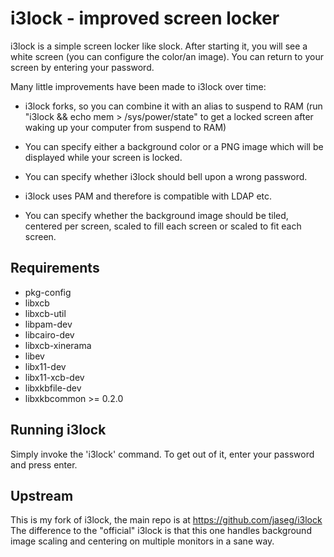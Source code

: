 i3lock - improved screen locker
===============================
i3lock is a simple screen locker like slock. After starting it, you will
see a white screen (you can configure the color/an image). You can return
to your screen by entering your password.

Many little improvements have been made to i3lock over time:

- i3lock forks, so you can combine it with an alias to suspend to RAM
  (run "i3lock && echo mem > /sys/power/state" to get a locked screen
   after waking up your computer from suspend to RAM)

- You can specify either a background color or a PNG image which will be
  displayed while your screen is locked.

- You can specify whether i3lock should bell upon a wrong password.

- i3lock uses PAM and therefore is compatible with LDAP etc.

- You can specify whether the background image should be tiled, centered per
  screen, scaled to fill each screen or scaled to fit each screen.

Requirements
------------
- pkg-config
- libxcb
- libxcb-util
- libpam-dev
- libcairo-dev
- libxcb-xinerama
- libev
- libx11-dev
- libx11-xcb-dev
- libxkbfile-dev
- libxkbcommon >= 0.2.0

Running i3lock
-------------
Simply invoke the 'i3lock' command. To get out of it, enter your password and
press enter.

Upstream
--------
This is my fork of i3lock, the main repo is at https://github.com/jaseg/i3lock
The difference to the "official" i3lock is that this one handles background
image scaling and centering on multiple monitors in a sane way.
